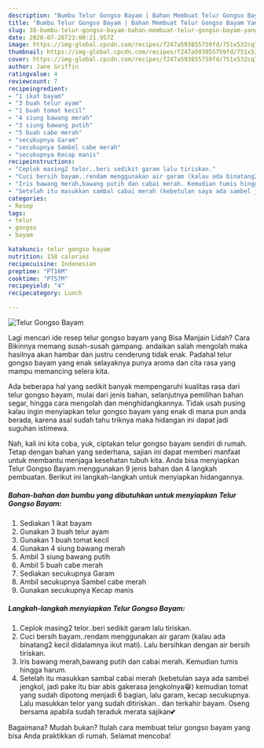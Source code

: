 ```yaml
---
description: "Bumbu Telur Gongso Bayam | Bahan Membuat Telur Gongso Bayam Yang Enak Dan Mudah"
title: "Bumbu Telur Gongso Bayam | Bahan Membuat Telur Gongso Bayam Yang Enak Dan Mudah"
slug: 38-bumbu-telur-gongso-bayam-bahan-membuat-telur-gongso-bayam-yang-enak-dan-mudah
date: 2020-07-26T23:00:21.957Z
image: https://img-global.cpcdn.com/recipes/f247a593855759fd/751x532cq70/telur-gongso-bayam-foto-resep-utama.jpg
thumbnail: https://img-global.cpcdn.com/recipes/f247a593855759fd/751x532cq70/telur-gongso-bayam-foto-resep-utama.jpg
cover: https://img-global.cpcdn.com/recipes/f247a593855759fd/751x532cq70/telur-gongso-bayam-foto-resep-utama.jpg
author: Jane Griffin
ratingvalue: 4
reviewcount: 7
recipeingredient:
- "1 ikat bayam"
- "3 buah telur ayam"
- "1 buah tomat kecil"
- "4 siung bawang merah"
- "3 siung bawang putih"
- "5 buah cabe merah"
- "secukupnya Garam"
- "secukupnya Sambel cabe merah"
- "secukupnya Kecap manis"
recipeinstructions:
- "Ceplok masing2 telor..beri sedikit garam lalu tiriskan."
- "Cuci bersih bayam..rendam menggunakan air garam (kalau ada binatang2 kecil didalamnya ikut mati). Lalu bersihkan dengan air bersih tiriskan."
- "Iris bawang merah,bawang putih dan cabai merah. Kemudian tumis hingga harum."
- "Setelah itu masukkan sambal cabai merah (kebetulan saya ada sambel jengkol, jadi pake itu biar abis gakerasa jengkolnya😁) kemudian tomat yang sudah dipotong menjadi 6 bagian, lalu garam, kecap secukupnya. Lalu masukkan telor yang sudah ditiriskan.. dan terkahir bayam. Oseng bersama apabila sudah teraduk merata sajikan💕"
categories:
- Resep
tags:
- telur
- gongso
- bayam

katakunci: telur gongso bayam 
nutrition: 158 calories
recipecuisine: Indonesian
preptime: "PT16M"
cooktime: "PT57M"
recipeyield: "4"
recipecategory: Lunch

---
```



![Telur Gongso Bayam](https://img-global.cpcdn.com/recipes/f247a593855759fd/751x532cq70/telur-gongso-bayam-foto-resep-utama.jpg)

Lagi mencari ide resep telur gongso bayam yang Bisa Manjain Lidah? Cara Bikinnya memang susah-susah gampang. andaikan salah mengolah maka hasilnya akan hambar dan justru cenderung tidak enak. Padahal telur gongso bayam yang enak selayaknya punya aroma dan cita rasa yang mampu memancing selera kita.

Ada beberapa hal yang sedikit banyak mempengaruhi kualitas rasa dari telur gongso bayam, mulai dari jenis bahan, selanjutnya pemilihan bahan segar, hingga cara mengolah dan menghidangkannya. Tidak usah pusing kalau ingin menyiapkan telur gongso bayam yang enak di mana pun anda berada, karena asal sudah tahu triknya maka hidangan ini dapat jadi suguhan istimewa.




Nah, kali ini kita coba, yuk, ciptakan telur gongso bayam sendiri di rumah. Tetap dengan bahan yang sederhana, sajian ini dapat memberi manfaat untuk membantu menjaga kesehatan tubuh kita. Anda bisa menyiapkan Telur Gongso Bayam menggunakan 9 jenis bahan dan 4 langkah pembuatan. Berikut ini langkah-langkah untuk menyiapkan hidangannya.

<!--inarticleads1-->

##### Bahan-bahan dan bumbu yang dibutuhkan untuk menyiapkan Telur Gongso Bayam:

1. Sediakan 1 ikat bayam
1. Gunakan 3 buah telur ayam
1. Gunakan 1 buah tomat kecil
1. Gunakan 4 siung bawang merah
1. Ambil 3 siung bawang putih
1. Ambil 5 buah cabe merah
1. Sediakan secukupnya Garam
1. Ambil secukupnya Sambel cabe merah
1. Gunakan secukupnya Kecap manis




<!--inarticleads2-->

##### Langkah-langkah menyiapkan Telur Gongso Bayam:

1. Ceplok masing2 telor..beri sedikit garam lalu tiriskan.
1. Cuci bersih bayam..rendam menggunakan air garam (kalau ada binatang2 kecil didalamnya ikut mati). Lalu bersihkan dengan air bersih tiriskan.
1. Iris bawang merah,bawang putih dan cabai merah. Kemudian tumis hingga harum.
1. Setelah itu masukkan sambal cabai merah (kebetulan saya ada sambel jengkol, jadi pake itu biar abis gakerasa jengkolnya😁) kemudian tomat yang sudah dipotong menjadi 6 bagian, lalu garam, kecap secukupnya. Lalu masukkan telor yang sudah ditiriskan.. dan terkahir bayam. Oseng bersama apabila sudah teraduk merata sajikan💕




Bagaimana? Mudah bukan? Itulah cara membuat telur gongso bayam yang bisa Anda praktikkan di rumah. Selamat mencoba!

